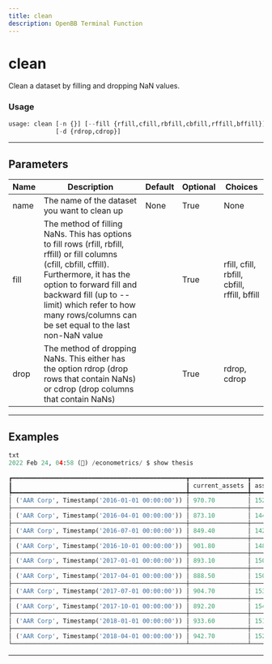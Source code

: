 ```yaml
---
title: clean
description: OpenBB Terminal Function
---
```


# clean

Clean a dataset by filling and dropping NaN values.

### Usage

```python
usage: clean [-n {}] [--fill {rfill,cfill,rbfill,cbfill,rffill,bffill}]
             [-d {rdrop,cdrop}]
```

---

## Parameters

| Name | Description | Default | Optional | Choices |
| ---- | ----------- | ------- | -------- | ------- |
| name | The name of the dataset you want to clean up | None | True | None |
| fill | The method of filling NaNs. This has options to fill rows (rfill, rbfill, rffill) or fill columns (cfill, cbfill, cffill). Furthermore, it has the option to forward fill and backward fill (up to --limit) which refer to how many rows/columns can be set equal to the last non-NaN value |  | True | rfill, cfill, rbfill, cbfill, rffill, bffill |
| drop | The method of dropping NaNs. This either has the option rdrop (drop rows that contain NaNs) or cdrop (drop columns that contain NaNs) |  | True | rdrop, cdrop |


---

## Examples

```python
txt
2022 Feb 24, 04:58 (🦋) /econometrics/ $ show thesis
                                                                                thesis
┏━━━━━━━━━━━━━━━━━━━━━━━━━━━━━━━━━━━━━━━━━━━━━━━━┳━━━━━━━━━━━━━━━━┳━━━━━━━━━┳━━━━━━━━┳━━━━━━━━━━━┳━━━━━━━━┳━━━━━━━━━━━━━━━━━━━━━┳━━━━━━━━━┳━━━━━━━━┳━━━━━━━━━━━━━━━━━━┓
┃                                                ┃ current_assets ┃ assets  ┃ debt   ┃ depr_amor ┃ income ┃ current_liabilities ┃ revenue ┃ equity ┃ interest_expense ┃
┡━━━━━━━━━━━━━━━━━━━━━━━━━━━━━━━━━━━━━━━━━━━━━━━━╇━━━━━━━━━━━━━━━━╇━━━━━━━━━╇━━━━━━━━╇━━━━━━━━━━━╇━━━━━━━━╇━━━━━━━━━━━━━━━━━━━━━╇━━━━━━━━━╇━━━━━━━━╇━━━━━━━━━━━━━━━━━━┩
│ ('AAR Corp', Timestamp('2016-01-01 00:00:00')) │ 970.70         │ 1522.00 │ 160.00 │ 18.50     │ 9.90   │ 359.70              │ 412.10  │ 858.30 │ 1.70             │
├────────────────────────────────────────────────┼────────────────┼─────────┼────────┼───────────┼────────┼─────────────────────┼─────────┼────────┼──────────────────┤
│ ('AAR Corp', Timestamp('2016-04-01 00:00:00')) │ 873.10         │ 1442.10 │ 136.10 │ 17.80     │ 11.80  │ 329.00              │ 468.60  │ 865.80 │ 1.20             │
├────────────────────────────────────────────────┼────────────────┼─────────┼────────┼───────────┼────────┼─────────────────────┼─────────┼────────┼──────────────────┤
│ ('AAR Corp', Timestamp('2016-07-01 00:00:00')) │ 849.40         │ 1427.00 │ 142.80 │ nan       │ 9.90   │ 314.40              │ 404.80  │ 858.50 │ 1.30             │
├────────────────────────────────────────────────┼────────────────┼─────────┼────────┼───────────┼────────┼─────────────────────┼─────────┼────────┼──────────────────┤
│ ('AAR Corp', Timestamp('2016-10-01 00:00:00')) │ 901.80         │ 1486.60 │ 154.10 │ nan       │ 11.40  │ 350.90              │ 328.30  │ 872.40 │ 1.10             │
├────────────────────────────────────────────────┼────────────────┼─────────┼────────┼───────────┼────────┼─────────────────────┼─────────┼────────┼──────────────────┤
│ ('AAR Corp', Timestamp('2017-01-01 00:00:00')) │ 893.10         │ 1502.10 │ 168.70 │ nan       │ 14.40  │ 342.80              │ 407.20  │ 885.70 │ 1.40             │
├────────────────────────────────────────────────┼────────────────┼─────────┼────────┼───────────┼────────┼─────────────────────┼─────────┼────────┼──────────────────┤
│ ('AAR Corp', Timestamp('2017-04-01 00:00:00')) │ 888.50         │ 1504.10 │ 155.30 │ nan       │ 16.30  │ 335.10              │ 450.50  │ 914.20 │ 1.50             │
├────────────────────────────────────────────────┼────────────────┼─────────┼────────┼───────────┼────────┼─────────────────────┼─────────┼────────┼──────────────────┤
│ ('AAR Corp', Timestamp('2017-07-01 00:00:00')) │ 904.70         │ 1531.70 │ 189.00 │ 10.20     │ 11.00  │ 312.10              │ 397.90  │ 924.70 │ 1.70             │
├────────────────────────────────────────────────┼────────────────┼─────────┼────────┼───────────┼────────┼─────────────────────┼─────────┼────────┼──────────────────┤
│ ('AAR Corp', Timestamp('2017-10-01 00:00:00')) │ 892.20         │ 1544.30 │ 215.80 │ 10.60     │ 13.30  │ 336.50              │ 420.60  │ 906.50 │ 1.90             │
├────────────────────────────────────────────────┼────────────────┼─────────┼────────┼───────────┼────────┼─────────────────────┼─────────┼────────┼──────────────────┤
│ ('AAR Corp', Timestamp('2018-01-01 00:00:00')) │ 933.60         │ 1512.20 │ 194.30 │ 10.60     │ 31.30  │ 326.60              │ 456.30  │ 915.20 │ 2.20             │
├────────────────────────────────────────────────┼────────────────┼─────────┼────────┼───────────┼────────┼─────────────────────┼─────────┼────────┼──────────────────┤
│ ('AAR Corp', Timestamp('2018-04-01 00:00:00')) │ 942.70         │ 1524.70 │ 177.20 │ 9.10      │ 18.10  │ 333.30              │ 473.50  │ 936.30 │ 2.20             │
└────────────────────────────────────────────────┴────────────────┴─────────┴────────┴───────────┴────────┴─────────────────────┴─────────┴────────┴──────────────────┘
```
---
